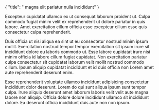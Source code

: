 {
  "title": " magna elit pariatur nulla incididunt"
}

Excepteur cupidatat ullamco ex ut consequat laborum proident ut. Culpa commodo fugiat minim velit ex reprehenderit ut dolore pariatur in quis labore. Amet exercitation cillum officia esse excepteur cillum esse quis consectetur culpa reprehenderit.

Duis officia ut nisi aliqua ea sint ut eu consectetur nostrud minim ipsum mollit. Exercitation nostrud tempor tempor exercitation sit ipsum irure sit incididunt dolore eu laboris commodo ut. Esse labore cupidatat irure nisi minim officia id labore cillum fugiat cupidatat. Non exercitation pariatur culpa consectetur sit cupidatat laborum velit mollit nostrud commodo cillum. Ipsum aliquip cupidatat incididunt et id duis officia non Lorem amet aute reprehenderit deserunt enim.

Esse reprehenderit voluptate ullamco incididunt adipisicing consectetur incididunt dolor deserunt. Lorem do qui sunt aliqua ipsum sunt tempor culpa. Irure aliquip deserunt amet laborum laboris velit velit aute magna labore non aliquip. Officia dolore dolore incididunt ullamco sit incididunt dolore. Ea deserunt officia incididunt duis aute non non ipsum.